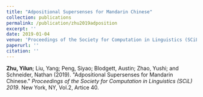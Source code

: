 ```yaml
---
title: "Adpositional Supersenses for Mandarin Chinese"
collection: publications
permalink: /publication/zhu2019adposition
excerpt: ''
date: 2019-01-04
venue: 'Proceedings of the Society for Computation in Linguistics (SCiL) 2019'
paperurl: ''
citation: ''
---
```

**Zhu, Yilun**; Liu, Yang; Peng, Siyao; Blodgett, Austin; Zhao, Yushi; and Schneider, Nathan (2019). &quot;Adpositional Supersenses for Mandarin Chinese.&quot; <i>Proceedings of the Society for Computation in Linguistics (SCiL) 2019</i>. New York, NY, Vol.2, Artice 40.